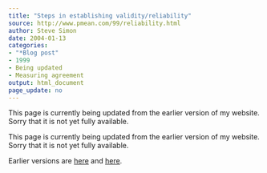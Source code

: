 ```yaml
---
title: "Steps in establishing validity/reliability"
source: http://www.pmean.com/99/reliability.html
author: Steve Simon
date: 2004-01-13
categories:
- "*Blog post"
- 1999
- Being updated
- Measuring agreement
output: html_document
page_update: no
---
```


This page is currently being updated from the earlier version of my website. Sorry that it is not yet fully available.

This page is currently being updated from the earlier version of my website. Sorry that it is not yet fully available.

<!---More--->

Earlier versions are [here][sim1] and [here][sim2].
 
[sim1]: http://www.pmean.com/99/reliability.html
[sim2]: http://new.pmean.com/steps-in-establishing-reliability-and-validity/
 

